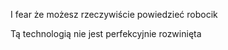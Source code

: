 
I fear że możesz rzeczywiście powiedzieć robocik

Tą technologią nie jest perfekcyjnie rozwinięta

